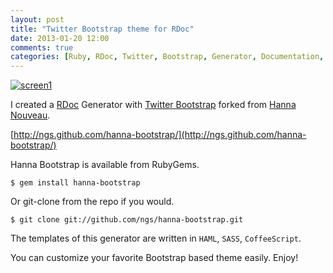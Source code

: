 ```yaml
---
layout: post
title: "Twitter Bootstrap theme for RDoc"
date: 2013-01-20 12:00
comments: true
categories: [Ruby, RDoc, Twitter, Bootstrap, Generator, Documentation, RubyGems]
---
```


[![screen1][screen1]](http://ngs.github.com/hanna-bootstrap/)

I created a [RDoc](http://en.wikipedia.org/wiki/RDoc) Generator with [Twitter Bootstrap](http://twitter.githubcom/bootstrap/) forked from [Hanna Nouveau](https://github.com/rdoc/hanna-nouveau).

[http://ngs.github.com/hanna-bootstrap/](http://ngs.github.com/hanna-bootstrap/)

Hanna Bootstrap is available from RubyGems.

    $ gem install hanna-bootstrap

Or git-clone from the repo if you would.

    $ git clone git://github.com/ngs/hanna-bootstrap.git

The templates of this generator are written in `HAML`, `SASS`, `CoffeeScript`.

You can customize your favorite Bootstrap based theme easily. Enjoy!

[screen1]:   /images/posts/2013-01-20-bootstrap-theme-for-rdoc.png "Screen1"